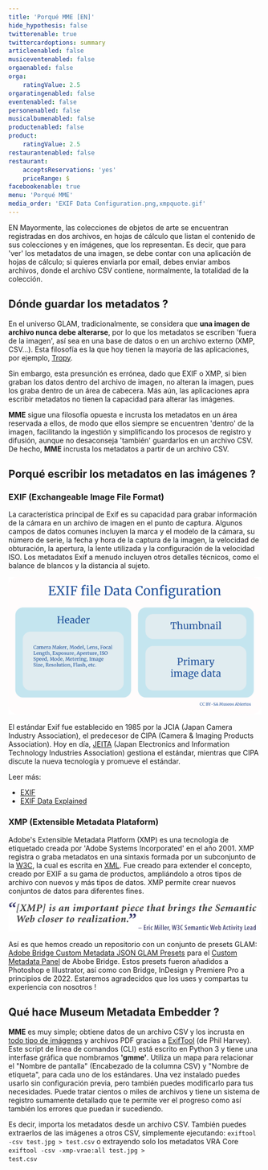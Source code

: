 ```yaml
---
title: 'Porqué MME [EN]'
hide_hypothesis: false
twitterenable: true
twittercardoptions: summary
articleenabled: false
musiceventenabled: false
orgaenabled: false
orga:
    ratingValue: 2.5
orgaratingenabled: false
eventenabled: false
personenabled: false
musicalbumenabled: false
productenabled: false
product:
    ratingValue: 2.5
restaurantenabled: false
restaurant:
    acceptsReservations: 'yes'
    priceRange: $
facebookenable: true
menu: 'Porqué MME'
media_order: 'EXIF Data Configuration.png,xmpquote.gif'
---
```


EN
Mayormente, las colecciones de objetos de arte se encuentran registradas en dos archivos, en hojas de cálculo que listan el contenido de sus colecciones y en imágenes, que los representan. 
Es decir, que para 'ver' los metadatos de una imagen, se debe contar con una aplicación de hojas de cálculo; si quieres enviarla por email, debes enviar ambos archivos, donde el archivo CSV contiene, normalmente, la totalidad de la colección.

## Dónde guardar los metadatos ?
En el universo GLAM, tradicionalmente, se considera que **una imagen de archivo nunca debe alterarse**, por lo que los metadatos se escriben 'fuera de la imagen', así sea en una base de datos o en un archivo externo (XMP, CSV...). Esta filosofía es la que hoy tienen la mayoría de las aplicaciones, por ejemplo, [Tropy](https://tropy.org/).

Sin embargo, esta presunción es errónea, dado que EXIF o XMP, si bien graban los datos dentro del archivo de imagen, no alteran la imagen, pues los graba dentro de un área de cabecera. Más aún, las aplicaciones apra escribir metadatos no tienen la capacidad para alterar las imágenes.

**MME** sigue una filosofía opuesta e incrusta los metadatos en un área reservada a ellos, de modo que ellos siempre se encuentren 'dentro' de la imagen, facilitando la ingestión y simplificando los procesos de registro y difusión, aunque no desaconseja 'también' guardarlos en un archivo CSV. De hecho, **MME** incrusta los metadatos a partir de un archivo CSV.

## Porqué escribir los metadatos en las imágenes ?

### EXIF (Exchangeable Image File Format)
La característica principal de Exif es su capacidad para grabar información de la cámara en un archivo de imagen en el punto de captura. Algunos campos de datos comunes incluyen la marca y el modelo de la cámara, su número de serie, la fecha y hora de la captura de la imagen, la velocidad de obturación, la apertura, la lente utilizada y la configuración de la velocidad ISO. Los metadatos Exif a menudo incluyen otros detalles técnicos, como el balance de blancos y la distancia al sujeto.

![EXIF%20Data%20Configuration](EXIF%20Data%20Configuration.png "EXIF%20Data%20Configuration")

El estándar Exif fue establecido en 1985 por la JCIA (Japan Camera Industry Association), el predecesor de CIPA (Camera & Imaging Products Association). Hoy en día, [JEITA](https://www.jeita.or.jp/english/) (Japan Electronics and Information Technology Industries Association) gestiona el estándar, mientras que CIPA discute la nueva tecnología y promueve el estándar.

Leer más:
* [EXIF](https://es.wikipedia.org/wiki/Exchangeable_image_file_format)
* [EXIF Data Explained](https://photographylife.com/what-is-exif-data)

### XMP (Extensible Metadata Plataform)

Adobe's Extensible Metadata Platform (XMP) es una tecnología de etiquetado creada por 'Adobe Systems Incorporated' en el año 2001. XMP registra o graba metadatos en una sintaxis formada por un subconjunto de la [W3C](https://www.w3.org/), la cual es escrita en [XML](https://www.w3.org/XML/).
Fue creado para extender el concepto, creado por EXIF a su gama de productos, ampliándolo a otros tipos de archivo con nuevos y más tipos de datos.
XMP permite crear nuevos conjuntos de datos para diferentes fines.

![xmpquote](xmpquote.gif "xmpquote")

Así es que hemos creado un repositorio con un conjunto de presets GLAM: [Adobe Bridge Custom Metadata JSON GLAM Presets](https://github.com/MuseosAbiertos/Adobe-Bridge-Custom-Metadata-JSON-Presets) para el [Custom Metadata Panel](https://github.com/adobe-dmeservices/custom-metadata) de Abobe Bridge.
Estos presets fueron añadidos a Photoshop e Illustrator, así como con Bridge, InDesign y Premiere Pro a principios de 2022.
Estaremos agradecidos que los uses y compartas tu experiencia con nosotros !

## Qué hace Museum Metadata Embedder ?

**MME** es muy simple; obtiene datos de un archivo CSV y los incrusta en [todo tipo de imágenes](https://exiftool.org/#supported) y archivos PDF gracias a [ExifTool](https://exiftool.org/) (de Phil Harvey).
Este script de linea de comandos (CLI) está escrito en Python 3 y tiene una interfase gráfica que nombramos **'gmme'**.
Utiliza un mapa para relacionar el "Nombre de pantalla" (Encabezado de la columna CSV) y "Nombre de etiqueta", para cada uno de los estándares.
Una vez instalado puedes usarlo sin configuración previa, pero también puedes modificarlo para tus necesidades.
Puede tratar cientos o miles de archivos y tiene un sistema de registro sumamente detallado que te permite ver el progreso como así también los errores que puedan ir sucediendo.

Es decir, importa los metadatos desde un archivo CSV. También puedes extraerlos de las imágenes a otros CSV, simplemente ejecutando:
<code>exiftool -csv test.jpg > test.csv</code>
o extrayendo solo los metadatos VRA Core
<code>exiftool -csv -xmp-vrae:all test.jpg > test.csv</code>



